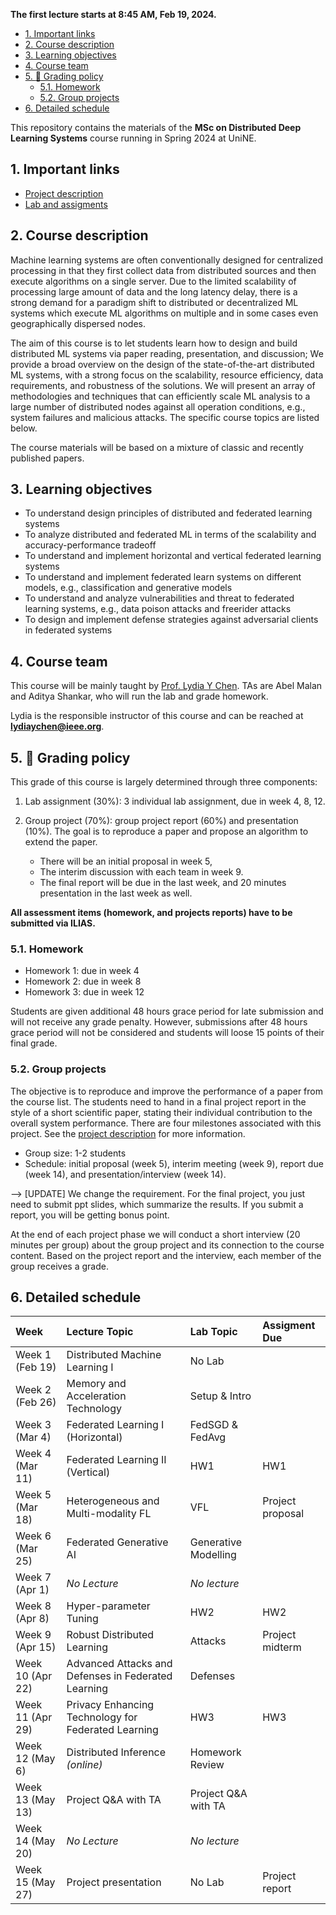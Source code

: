 
**The first lecture starts at 8:45 AM, Feb 19, 2024.**

- [1. Important links](#1-important-links)
- [2. Course description](#2-course-description)
- [3. Learning objectives](#3-learning-objectives)
- [4. Course team](#4-course-team)
- [5. :dart: Grading policy](#5-dart-grading-policy)
  - [5.1. Homework](#51-homework)
  - [5.2. Group projects](#52-group-projects)
- [6. Detailed schedule](#6-detailed-schedule)

This repository contains the materials of the **MSc on Distributed Deep Learning Systems** course running in Spring 2024 at UniNE.

##  1. Important links

- [Project description](project.md)
- [Lab and assigments](lab/README.md)

##  2. Course description

Machine learning systems are often conventionally designed for centralized processing in that they first collect data from distributed sources and then execute algorithms on a single server. Due to the limited scalability of processing large amount of data and the long latency delay, there is a strong demand for a paradigm shift to distributed or decentralized ML systems which execute ML algorithms on multiple and in some cases even geographically dispersed nodes.

The aim of this  course is to let students learn how to design and build distributed ML systems via paper reading, presentation, and discussion; We provide a broad overview on the design of the state-of-the-art distributed ML systems, with a strong focus on the scalability, resource efficiency, data requirements, and robustness of the solutions. We will present an array of methodologies and techniques that can efficiently scale ML analysis to a large number of distributed nodes against all operation conditions, e.g., system failures and malicious attacks. The specific course topics are listed below.

The course materials will be based on a mixture of classic and recently published papers.

##  3. Learning objectives
- To understand design principles of distributed and federated learning systems
- To analyze distributed and federated ML in terms of the scalability and accuracy-performance tradeoff
- To understand and implement horizontal and vertical federated learning systems
- To understand and implement federated learn systems on different  models, e.g., classification and generative models
- To understand and analyze vulnerabilities and threat to federated learning systems, e.g., data poison attacks and freerider attacks
- To design and implement defense strategies against adversarial clients in federated systems

##  4. Course team

This course will be mainly taught by [Prof. Lydia Y Chen](https://lydiaychen.github.io/).
TAs are Abel Malan and Aditya Shankar, who will run the lab and grade homework.

Lydia is the responsible instructor of this course and can be reached at **lydiaychen@ieee.org**.

##  5. :dart: Grading policy

This grade of this course is largely determined through three components:

1. Lab assignment (30%): 3 individual lab assignment, due in week 4, 8, 12.

2. Group project (70%): group project report (60%) and presentation (10%). The goal is to reproduce a paper and propose an algorithm to extend the paper.
   - There will be an initial proposal in week 5,
   - The interim discussion with each team in week 9.
   - The final report will be due in the last week, and 20 minutes presentation in the last week as well.

**All assessment items (homework, and projects reports) have to be submitted via ILIAS.**

###  5.1. Homework
- Homework 1: due in week 4
- Homework 2: due in week 8
- Homework 3: due in week 12

Students are given additional 48 hours grace period for late submission and will not receive any grade penalty. However, submissions after 48 hours grace period will not be considered and students will loose 15 points of their final grade.

###  5.2. Group projects

The objective is to reproduce and improve the performance of a paper from the course list. The students need to hand in a final project report in the style of a short scientific paper, stating their individual contribution to the overall system performance. There are four milestones associated with this project. See the [project description](project.md) for more information.

- Group size: 1-2 students
- Schedule: initial proposal (week 5), interim meeting (week 9), report due (week 14), and presentation/interview (week 14).

--> [UPDATE] We change the requirement. For the final project, you just need to submit ppt slides, which summarize the results. If you submit a report, you will be getting bonus point.

At the end of each project phase we will conduct a short interview (20 minutes per group) about the group project and its connection to the course content. Based on the project report and the interview, each member of the group receives a grade.

##  6. Detailed schedule

**Week**|**Lecture Topic**|**Lab Topic**|**Assigment Due**
:-----|:-----|:-----|:-----
Week 1 (Feb 19) | Distributed Machine Learning I | No Lab
Week 2 (Feb 26) | Memory and Acceleration Technology | Setup & Intro
Week 3 (Mar 4) | Federated Learning I (Horizontal) | FedSGD & FedAvg
Week 4 (Mar 11) | Federated Learning II (Vertical) | HW1 | HW1
Week 5 (Mar 18) | Heterogeneous and Multi-modality FL | VFL | Project proposal
Week 6 (Mar 25) | Federated Generative AI | Generative Modelling
Week 7 (Apr 1) | *No Lecture* | *No lecture* |
Week 8 (Apr 8) | Hyper-parameter Tuning  | HW2 | HW2
Week 9 (Apr 15) | Robust Distributed Learning | Attacks | Project midterm
Week 10 (Apr 22) | Advanced Attacks and Defenses in Federated Learning | Defenses
Week 11 (Apr 29) | Privacy Enhancing Technology for Federated Learning | HW3 | HW3
Week 12 (May 6) | Distributed Inference *(online)* | Homework Review
Week 13 (May 13) | Project Q&A with TA | Project Q&A with TA
Week 14 (May 20) | *No Lecture* | *No lecture* |
Week 15 (May 27) | Project presentation | No Lab | Project report
